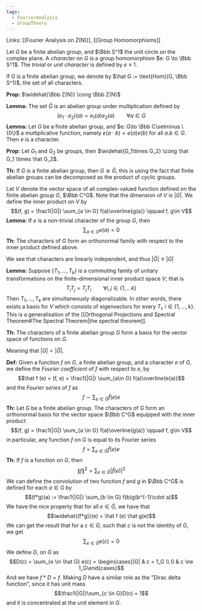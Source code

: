 ```yaml
---
tags:
  - FourierAnalysis
  - GroupTheory
---
```

Links: [[Fourier Analysis on Z(N)]], [[Group Homomorphisms]]

Let $G$ be a finite abelian group, and $\Bbb S^1$ the unit circle on the complex plane. A *character* on $G$ is a group homomorphism $e: G \to \Bbb S^1$. The *trivial* or *unit character* is defined by $e \equiv 1$.

If $G$ is a finite abelian group, we denote by $\hat G := \text{Hom}(G, \Bbb S^1)$, the set of all characters.

**Prop:** $\widehat{\Bbb Z(N)} \cong \Bbb Z(N)$

**Lemma:** The set $\hat G$ is an abelian group under multiplication defined by $$(e_1 \cdot e_2)(a) = e_1(a) e_2(a) \qquad \forall a \in G$$
**Lemma:** Let $G$ be a finite abelian group, and $e: G\to \Bbb C\setminus \{0\}$ a multiplicative function, namely $e(a\cdot b) = e(a) e(b)$ for all $a. b\in G$. Then $e$ is a character.

**Prop:** Let $G_1$ and $G_2$ be groups, then $\widehat{G_1\times G_2} \cong \hat G_1 \times \hat G_2$.

**Th:** If $G$ is a finite abelian group, then $G \cong \hat G$, this is using the fact that finite abelian groups can be decomposed as the product of cyclic groups. 

Let $V$ denote the vector space of all complex-valued function defined on the finite abelian group $G$, $\Bbb C^G$. Note that the dimension of $V$ is $|G|$. We define the inner product on $V$ by $$(f, g) = \frac1{|G|} \sum_{a \in G} f(a)\overline{g(a)} \qquad f, g\in V$$
**Lemma:** If $e$ is a non-trivial character of the group $G$, then $$\sum_{a\in G} e(a) = 0$$
**Th:** The characters of $G$ form an orthonormal family with respect to the inner product defined above.

We see that characters are linearly independent, and thus $|\hat G| \le |G|$

**Lemma:** Suppose $\{T_1, \dots, T_k\}$ is a commuting family of unitary transformations on the finite-dimensional inner product space $V$; that is $$T_i T_j = T_j T_i \qquad \forall i, j \in \{1, \dots k\}$$Then $T_1, \dots, T_k$ are simultaneously diagonalizable. In other words, there exists a basis for $V$ which consists of eigenvectors for every $T_i$, $i \in \{1, \dots, k\}$. This is a generalisation of the [[Orthogonal Projections and Spectral Theorem#The Spectral Theorem|the spectral theorem]].

**Th:** The characters of a finite abelian group $G$ form a basis for the vector space of functions on $G$. 

Meaning that $|G| = |\hat G|$. 

**Def:** Given a function $f$ on $G$, a finite abelian group, and a character $e$ of $G$, we define the *Fourier coefficient* of $f$ with respect to $e$, by $$\hat f (e) = (f, e) = \frac1{|G|} \sum_{a\in G} f(a)\overline{e(a)}$$and the *Fourier series* of $f$ as $$ f \sim \sum_{e \in \hat G} \hat f(e) e$$
**Th:** Let $G$ be a finite abelian group. The characters of $G$ form an orthonormal basis for the vector space $\Bbb C^G$  equipped with the inner product $$(f, g) = \frac1{|G|} \sum_{a \in G} f(a)\overline{g(a)} \qquad f, g\in V$$in particular, any function $f$ on $G$ is equal to its Fourier series $$ f = \sum_{e \in \hat G} \hat f(e) e$$
**Th:** If $f$ is a function on $G$, then $$\|f\|^2 = \sum_{e \in \hat G}|\hat f(e)|^2$$
We can define the convolution of two function $f$ and $g$ in $\Bbb C^G$ is defined for each $a \in G$ by $$(f*g)(a) := \frac1{|G|} \sum_{b \in G} f(b)g(b^{-1}\cdot a)$$
We have the nice property that for all $e \in \hat G$, we have that $$\widehat{(f*g)}(e) = \hat f (e) \hat g(e)$$
We can get the result that for a $c\in G$, such that $c$ is not the identity of $G$, we get $$\sum_{e \in \hat G}e(c) = 0$$
We define $D$, on $G$ as $$D(c) = \sum_{e \in \hat G} e(c) = \begin{cases}|G| & c = 1_G \\ 0 & c \ne 1_G\end{cases}$$
And we have $f*D = f$. Making $D$ have a similar role as the "Dirac delta function", since it has unit mass $$\frac1{|G|}\sum_{c \in G}D(c) = 1$$and it is concentrated at the unit element in $G$.